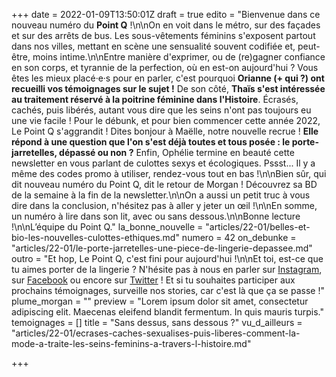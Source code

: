 +++
date = 2022-01-09T13:50:01Z
draft = true
edito = "Bienvenue dans ce nouveau numéro du **Point Q** !\n\nOn en voit dans le métro, sur des façades et sur des arrêts de bus. Les sous-vêtements féminins s'exposent partout dans nos villes, mettant en scène une sensualité souvent codifiée et, peut-être, moins intime.\n\nEntre manière d'exprimer, ou de (re)gagner confiance en son corps, et tyrannie de la perfection, où en est-on aujourd'hui ? Vous êtes les mieux placé·e·s pour en parler, c'est pourquoi **Orianne (+ qui ?) ont recueilli vos témoignages sur le sujet !** De son côté, **Thaïs s'est intéressée au traitement réservé à la poitrine féminine dans l'Histoire**. Écrasés, cachés, puis libérés, autant vous dire que les seins n'ont pas toujours eu une vie facile ! Pour le débunk, et pour bien commencer cette année 2022, Le Point Q s'aggrandit ! Dites bonjour à Maëlle, notre nouvelle recrue ! **Elle répond à une question que l'on s'est déjà toutes et tous posée : le porte-jarretelles, dépassé ou non ?** Enfin, Ophélie termine en beauté cette newsletter en vous parlant de culottes sexys et écologiques. Pssst... Il y a même des codes promo à utiliser, rendez-vous tout en bas !\n\nBien sûr, qui dit nouveau numéro du Point Q, dit le retour de Morgan ! Découvrez sa BD de la semaine à la fin de la newsletter.\n\nOn a aussi un petit truc à vous dire dans la conclusion, n'hésitez pas à aller y jeter un œil !\n\nEn somme, un numéro à lire dans son lit, avec ou sans dessous.\n\nBonne lecture !\n\nL’équipe du Point Q."
la_bonne_nouvelle = "articles/22-01/belles-et-bio-les-nouvelles-culottes-ethiques.md"
numero = 42
on_debunke = "articles/22-01/le-porte-jarretelles-une-piece-de-lingerie-depassee.md"
outro = "Et hop, Le Point Q, c'est fini pour aujourd'hui !\n\nEt toi, est-ce que tu aimes porter de la lingerie ? N'hésite pas à nous en parler sur [Instagram](https://www.instagram.com/lepoint.q/?hl=fr), sur [Facebook](https://www.facebook.com/lepointq.news) ou encore sur [Twitter](https://twitter.com/LePointQ) ! Et si tu souhaites participer aux prochains témoignages, surveille nos stories, car c'est là que ça se passe !"
plume_morgan = ""
preview = "Lorem ipsum dolor sit amet, consectetur adipiscing elit. Maecenas eleifend blandit fermentum. In quis mauris turpis."
temoignages = []
title = "Sans dessus, sans dessous ?"
vu_d_ailleurs = "articles/22-01/ecrases-caches-sexualises-puis-liberes-comment-la-mode-a-traite-les-seins-feminins-a-travers-l-histoire.md"

+++
